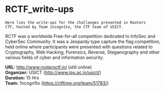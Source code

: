 # RCTF_write-ups
<code>Here lies the write-ups for the challanges presented in Rooters CTF, hosted by Team 1ncogn1to, the CTF team of USICT.</code>

RCTF was a worldwide Free-for-all competition dedicated to InfoSec and CyberSec Community. It was a Jeopardy type capture the flag competition, held online where participants were presented with questions related to Cryptography, Web Hacking, Forensics, Reverse, Steganography and other various fields of cyber and information security.

<strong>URL:</strong> http://www.rootersctf.in/ (still online) <br>
<strong>Organizer:</strong> USICT (http://www.ipu.ac.in/usict/) <br>
<strong>Duration:</strong> 15 Hrs<br>
<strong>Team:</strong> 1ncogn1to (https://ctftime.org/team/51783/) <br>
